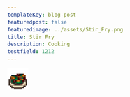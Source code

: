 ```yaml
---
templateKey: blog-post
featuredpost: false
featuredimage: ../assets/Stir_Fry.png
title: Stir Fry
description: Cooking
testfield: 1212
---
```

![Stir Fry](../assets/Stir_Fry.png)